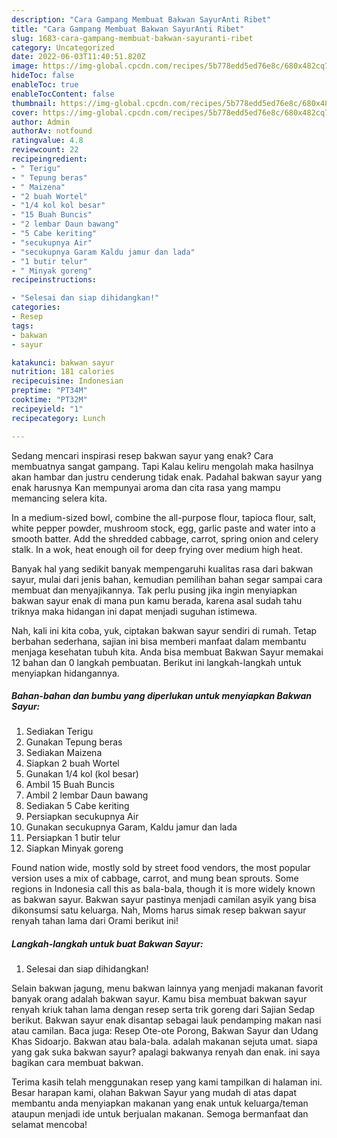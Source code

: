 ```yaml
---
description: "Cara Gampang Membuat Bakwan SayurAnti Ribet"
title: "Cara Gampang Membuat Bakwan SayurAnti Ribet"
slug: 1683-cara-gampang-membuat-bakwan-sayuranti-ribet
category: Uncategorized
date: 2022-06-03T11:40:51.820Z
image: https://img-global.cpcdn.com/recipes/5b778edd5ed76e8c/680x482cq70/bakwan-sayur-foto-resep-utama.jpg
hideToc: false
enableToc: true
enableTocContent: false
thumbnail: https://img-global.cpcdn.com/recipes/5b778edd5ed76e8c/680x482cq70/bakwan-sayur-foto-resep-utama.jpg
cover: https://img-global.cpcdn.com/recipes/5b778edd5ed76e8c/680x482cq70/bakwan-sayur-foto-resep-utama.jpg
author: Admin
authorAv: notfound
ratingvalue: 4.8
reviewcount: 22
recipeingredient:
- " Terigu"
- " Tepung beras"
- " Maizena"
- "2 buah Wortel"
- "1/4 kol kol besar"
- "15 Buah Buncis"
- "2 lembar Daun bawang"
- "5 Cabe keriting"
- "secukupnya Air"
- "secukupnya Garam Kaldu jamur dan lada"
- "1 butir telur"
- " Minyak goreng"
recipeinstructions:

- "Selesai dan siap dihidangkan!"
categories:
- Resep
tags:
- bakwan
- sayur

katakunci: bakwan sayur 
nutrition: 181 calories
recipecuisine: Indonesian
preptime: "PT34M"
cooktime: "PT32M"
recipeyield: "1"
recipecategory: Lunch

---
```



Sedang mencari inspirasi resep bakwan sayur yang enak? Cara membuatnya sangat gampang. Tapi Kalau keliru mengolah maka hasilnya akan hambar dan justru cenderung tidak enak. Padahal bakwan sayur yang enak harusnya Kan mempunyai aroma dan cita rasa yang mampu memancing selera kita.


In a medium-sized bowl, combine the all-purpose flour, tapioca flour, salt, white pepper powder, mushroom stock, egg, garlic paste and water into a smooth batter. Add the shredded cabbage, carrot, spring onion and celery stalk. In a wok, heat enough oil for deep frying over medium high heat.

Banyak hal yang sedikit banyak mempengaruhi kualitas rasa dari bakwan sayur, mulai dari jenis bahan, kemudian pemilihan bahan segar sampai cara membuat dan menyajikannya. Tak perlu pusing jika ingin menyiapkan bakwan sayur enak di mana pun kamu berada, karena asal sudah tahu triknya maka hidangan ini dapat menjadi suguhan istimewa.


Nah, kali ini kita coba, yuk, ciptakan bakwan sayur sendiri di rumah. Tetap berbahan sederhana, sajian ini bisa memberi manfaat dalam membantu menjaga kesehatan tubuh kita. Anda bisa membuat Bakwan Sayur memakai 12 bahan dan 0 langkah pembuatan. Berikut ini langkah-langkah untuk menyiapkan hidangannya.

<!--inarticleads1-->

##### Bahan-bahan dan bumbu yang diperlukan untuk menyiapkan Bakwan Sayur:

1. Sediakan  Terigu
1. Gunakan  Tepung beras
1. Sediakan  Maizena
1. Siapkan 2 buah Wortel
1. Gunakan 1/4 kol (kol besar)
1. Ambil 15 Buah Buncis
1. Ambil 2 lembar Daun bawang
1. Sediakan 5 Cabe keriting
1. Persiapkan secukupnya Air
1. Gunakan secukupnya Garam, Kaldu jamur dan lada
1. Persiapkan 1 butir telur
1. Siapkan  Minyak goreng


Found nation wide, mostly sold by street food vendors, the most popular version uses a mix of cabbage, carrot, and mung bean sprouts. Some regions in Indonesia call this as bala-bala, though it is more widely known as bakwan sayur. Bakwan sayur pastinya menjadi camilan asyik yang bisa dikonsumsi satu keluarga. Nah, Moms harus simak resep bakwan sayur renyah tahan lama dari Orami berikut ini! 

<!--inarticleads2-->

##### Langkah-langkah untuk buat Bakwan Sayur:


1. Selesai dan siap dihidangkan!

Selain bakwan jagung, menu bakwan lainnya yang menjadi makanan favorit banyak orang adalah bakwan sayur. Kamu bisa membuat bakwan sayur renyah kriuk tahan lama dengan resep serta trik goreng dari Sajian Sedap berikut. Bakwan sayur enak disantap sebagai lauk pendamping makan nasi atau camilan. Baca juga: Resep Ote-ote Porong, Bakwan Sayur dan Udang Khas Sidoarjo. Bakwan atau bala-bala. adalah makanan sejuta umat. siapa yang gak suka bakwan sayur? apalagi bakwanya renyah dan enak. ini saya bagikan cara membuat bakwan. 

Terima kasih telah menggunakan resep yang kami tampilkan di halaman ini. Besar harapan kami, olahan Bakwan Sayur yang mudah di atas dapat membantu anda menyiapkan makanan yang enak untuk keluarga/teman ataupun menjadi ide untuk berjualan makanan. Semoga bermanfaat dan selamat mencoba!
